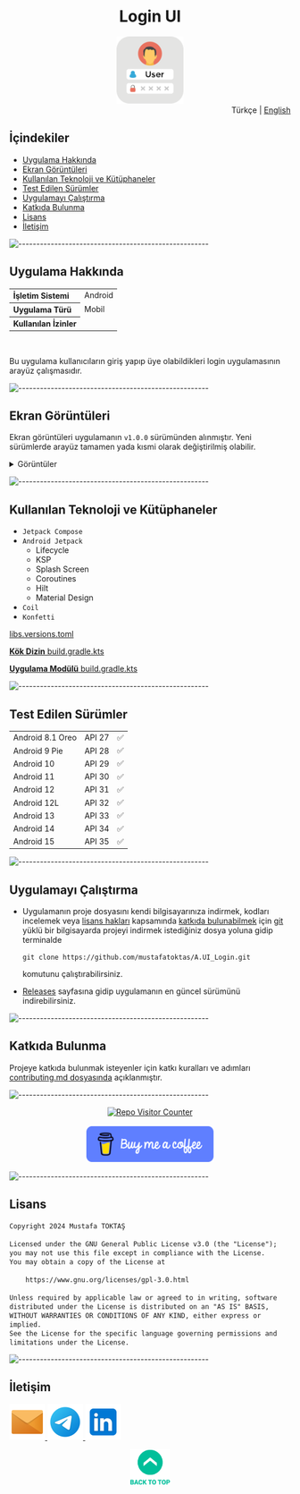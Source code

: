 <h1 align="center">
Login UI<a name="readme-top"></a>
</h1>

<div align="center">
  <img src="./Readme Resources/Login App UI Logo.png" alt="Logo" width="120"/>
</div>

<div align="right">
  Türkçe | <a href="./Other Readmes/en/Readme.en.md" target="_blank">English</a>
</div>

## İçindekiler  

- [Uygulama Hakkında](#uygulama-hakkında)
- [Ekran Görüntüleri](#ekran-görüntüleri)
- [Kullanılan Teknoloji ve Kütüphaneler](#kullanılan-teknoloji-ve-kütüphaneler)
- [Test Edilen Sürümler](#test-edilen-sürümler)
- [Uygulamayı Çalıştırma](#uygulamayı-çalıştırma)
- [Katkıda Bulunma](#katkıda-bulunma)
- [Lisans](#lisans)
- [İletişim](#i̇letişim)


![-----------------------------------------------------](./Readme%20Resources/Çizgi.png)

## Uygulama Hakkında

<table>
  <tr>
    <th style="text-align: left; font-weight: bold;">İşletim Sistemi</th>
    <td style="text-align: left;">Android</td>
  </tr>
  <tr>
    <th style="text-align: left; font-weight: bold;">Uygulama Türü</th>
    <td style="text-align: left;">Mobil</td>
  </tr>
  <tr>
    <th style="text-align: left; font-weight: bold;">Kullanılan İzinler</th>
    <td style="text-align: left;"></td>
  </tr>
</table>

<br>

Bu uygulama kullanıcıların giriş yapıp üye olabildikleri login uygulamasının arayüz çalışmasıdır.


![-----------------------------------------------------](./Readme%20Resources/Çizgi.png)

## Ekran Görüntüleri

Ekran görüntüleri uygulamanın `v1.0.0` sürümünden alınmıştır. Yeni sürümlerde arayüz tamamen yada kısmi olarak değiştirilmiş olabilir.

<details>
  <summary>Görüntüler</summary>
  
  | ![Ekran Görüntüsü 1](./Readme%20Resources/Ekran%20Görüntüleri/1.jpg) | ![Ekran Görüntüsü 2](./Readme%20Resources/Ekran%20Görüntüleri/2.jpg) |
  | -------------------------------------------------------------------- | -------------------------------------------------------------------- |
  | ![Ekran Görüntüsü 3](./Readme%20Resources/Ekran%20Görüntüleri/3.jpg) | ![Ekran Görüntüsü 4](./Readme%20Resources/Ekran%20Görüntüleri/4.jpg) |
  
</details>
   

![-----------------------------------------------------](./Readme%20Resources/Çizgi.png)

## Kullanılan Teknoloji ve Kütüphaneler

- `Jetpack Compose`
- `Android Jetpack` 
  - Lifecycle
  - KSP
  - Splash Screen
  - Coroutines
  - Hilt
  - Material Design
- `Coil`
- `Konfetti`

[libs.versions.toml](./LoginAppUi/gradle/libs.versions.toml)

[**Kök Dizin** build.gradle.kts](./LoginAppUi/build.gradle.kts)

[**Uygulama Modülü** build.gradle.kts](./LoginAppUi/app/build.gradle.kts)


![-----------------------------------------------------](./Readme%20Resources/Çizgi.png)

## Test Edilen Sürümler

<table>
  <tr>
    <td style="text-align: left;">Android 8.1 Oreo</td>
    <td style="text-align: left;">API 27</td>
    <td style="text-align: left;">✅️</td>
  </tr>
  <tr>
    <td style="text-align: left;">Android 9 Pie</td>
    <td style="text-align: left;">API 28</td>
    <td style="text-align: left;">✅️</td>
  </tr>
  <tr>
    <td style="text-align: left;">Android 10</td>
    <td style="text-align: left;">API 29</td>
    <td style="text-align: left;">✅️</td>
  </tr>
  <tr>
    <td style="text-align: left;">Android 11</td>
    <td style="text-align: left;">API 30</td>
    <td style="text-align: left;">✅️</td>
  </tr>
  <tr>
    <td style="text-align: left;">Android 12</td>
    <td style="text-align: left;">API 31</td>
    <td style="text-align: left;">✅️</td>
  </tr>
  <tr>
    <td style="text-align: left;">Android 12L</td>
    <td style="text-align: left;">API 32</td>
    <td style="text-align: left;">✅️</td>
  </tr>
  <tr>
    <td style="text-align: left;">Android 13</td>
    <td style="text-align: left;">API 33</td>
    <td style="text-align: left;">✅️</td>
  </tr>
  <tr>
    <td style="text-align: left;">Android 14</td>
    <td style="text-align: left;">API 34</td>
    <td style="text-align: left;">✅️</td>
  </tr>
  <tr>
    <td style="text-align: left;">Android 15</td>
    <td style="text-align: left;">API 35</td>
    <td style="text-align: left;">✅️</td>
  </tr>
</table>


![-----------------------------------------------------](./Readme%20Resources/Çizgi.png)

## Uygulamayı Çalıştırma

- Uygulamanın proje dosyasını kendi bilgisayarınıza indirmek, kodları incelemek veya
  [lisans hakları](https://www.gnu.org/licenses/gpl-3.0.html) kapsamında [katkıda bulunabilmek](#katkıda-bulunma)
  için [git](https://git-scm.com) yüklü bir bilgisayarda projeyi indirmek istediğiniz dosya yoluna gidip terminalde
  ```
  git clone https://github.com/mustafatoktas/A.UI_Login.git
  ```
  komutunu çalıştırabilirsiniz.

- [Releases](https://github.com/mustafatoktas/A.UI_Login/releases) sayfasına gidip
  uygulamanın en güncel sürümünü indirebilirsiniz.


![-----------------------------------------------------](./Readme%20Resources/Çizgi.png)

## Katkıda Bulunma

Projeye katkıda bulunmak isteyenler için katkı kuralları ve adımları [contributing.md dosyasında](./Contributing.md) açıklanmıştır.


![-----------------------------------------------------](./Readme%20Resources/Çizgi.png)

<div align="center">
  <a href="https://github.com/mustafatoktas/W.BE_RepoVisitorCounterAPI" target="_blank"> <img src="https://toktasoft.com/api/github2/repo-visitor-counter.php?repo=byk9p64vhxqfdaj&show_repo_name=1&show_date=1&show_brand=0&txt_color=255,255,255&bg_color=45,52,58" alt="Repo Visitor Counter"/> </a>
</div>

<br>
  
<div align="center">
  <a href="https://buymeacoffee.com/mustafatoktas" target="_blank"> <img src="./Readme Resources/İletişim/Buy Me a Coffee.png" alt="Buy Me a Coffee" height="64"/> </a>
</div>


![-----------------------------------------------------](./Readme%20Resources/Çizgi.png)

## Lisans

```
Copyright 2024 Mustafa TOKTAŞ

Licensed under the GNU General Public License v3.0 (the "License");
you may not use this file except in compliance with the License.
You may obtain a copy of the License at

    https://www.gnu.org/licenses/gpl-3.0.html

Unless required by applicable law or agreed to in writing, software
distributed under the License is distributed on an "AS IS" BASIS,
WITHOUT WARRANTIES OR CONDITIONS OF ANY KIND, either express or implied.
See the License for the specific language governing permissions and
limitations under the License.
```


![-----------------------------------------------------](./Readme%20Resources/Çizgi.png)

## İletişim

<a href="mailto:info@mustafatoktas.com"              target="_blank"> <img src="./Readme Resources/İletişim/Mail.png"     alt="Mail"     width="64"/> </a>
<a href="https://t.me/mustafatoktas00"               target="_blank"> <img src="./Readme Resources/İletişim/Telegram.png" alt="Telegram" width="64"/> </a>
<a href="https://www.linkedin.com/in/mustafatoktas/" target="_blank"> <img src="./Readme Resources/İletişim/LinkedIn.png" alt="LinkedIn" width="64"/> </a>

<p align="center">
  <a href="#readme-top"> <img src="./Readme Resources/Back to Top.png" alt="Back to Top" height="64"/> </a>
</p>
